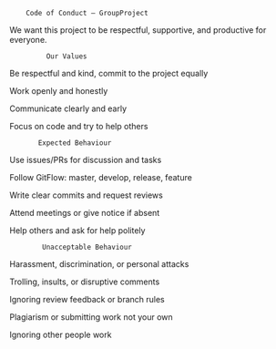         Code of Conduct — GroupProject

We want this project to be respectful, supportive, and productive for everyone.

             Our Values

Be respectful and kind, commit to the project equally

Work openly and honestly

Communicate clearly and early

Focus on code and try to help others

           Expected Behaviour

Use issues/PRs for discussion and tasks

Follow GitFlow: master, develop, release, feature

Write clear commits and request reviews

Attend meetings or give notice if absent

Help others and ask for help politely

            Unacceptable Behaviour

Harassment, discrimination, or personal attacks

Trolling, insults, or disruptive comments

Ignoring review feedback or branch rules

Plagiarism or submitting work not your own

Ignoring other people work